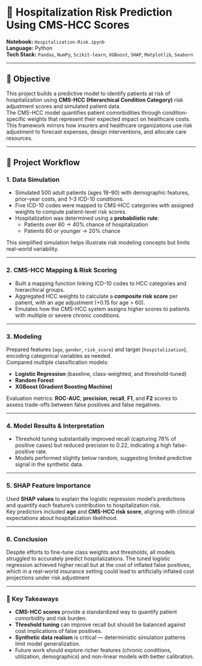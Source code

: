 # 🏥 Hospitalization Risk Prediction Using CMS-HCC Scores

**Notebook:** `Hospitalization-Risk.ipynb`  
**Language:** Python  
**Tech Stack:** `Pandas`, `NumPy`, `Scikit-learn`, `XGBoost`, `SHAP`, `Matplotlib`, `Seaborn`

---

## 📘 Objective
This project builds a predictive model to identify patients at risk of hospitalization using **CMS-HCC (Hierarchical Condition Category)** risk adjustment scores and simulated patient data.  
The CMS-HCC model quantifies patient comorbidities through condition-specific weights that represent their expected impact on healthcare costs. This framework mirrors how insurers and healthcare organizations use risk adjustment to forecast expenses, design interventions, and allocate care resources.

---

## 🧩 Project Workflow

### 1. Data Simulation
- Simulated 500 adult patients (ages 18–90) with demographic features, prior-year costs, and 1–3 ICD-10 conditions.  
- Five ICD-10 codes were mapped to CMS-HCC categories with assigned weights to compute patient-level risk scores.  
- Hospitalization was determined using a **probabilistic rule**:
  - Patients over 60 → 40% chance of hospitalization  
  - Patients 60 or younger → 20% chance  

This simplified simulation helps illustrate risk modeling concepts but limits real-world variability.

---

### 2. CMS-HCC Mapping & Risk Scoring
- Built a mapping function linking ICD-10 codes to HCC categories and hierarchical groups.  
- Aggregated HCC weights to calculate a **composite risk score** per patient, with an age adjustment (+0.15 for age > 60).  
- Emulates how the CMS-HCC system assigns higher scores to patients with multiple or severe chronic conditions.

---

### 3. Modeling
Prepared features (`age`, `gender`, `risk_score`) and target (`hospitalization`), encoding categorical variables as needed.  
Compared multiple classification models:

- **Logistic Regression** (baseline, class-weighted, and threshold-tuned)  
- **Random Forest**  
- **XGBoost (Gradient Boosting Machine)**  

Evaluation metrics: **ROC-AUC**, **precision**, **recall**, **F1**, and **F2** scores to assess trade-offs between false positives and false negatives.

---

### 4. Model Results & Interpretation

- Threshold tuning substantially improved recall (capturing 78% of positive cases) but reduced precision to 0.22, indicating a high false-positive rate.  
- Models performed slightly below random, suggesting limited predictive signal in the synthetic data.

---

### 5. SHAP Feature Importance
Used **SHAP values** to explain the logistic regression model’s predictions and quantify each feature’s contribution to hospitalization risk.  
Key predictors included **age** and **CMS-HCC risk score**, aligning with clinical expectations about hospitalization likelihood.

---

### 6. Conclusion
Despite efforts to fine-tune class weights and thresholds, all models struggled to accurately predict hospitalizations. The tuned logistic regression achieved higher recall but at the cost of inflated false positives, which in a real-world insurance setting could lead to artificially inflated cost projections under risk adjustment  

---

### 🚀 Key Takeaways
- **CMS-HCC scores** provide a standardized way to quantify patient comorbidity and risk burden.  
- **Threshold tuning** can improve recall but should be balanced against cost implications of false positives.  
- **Synthetic data realism** is critical — deterministic simulation patterns limit model generalization.  
- Future work should explore richer features (chronic conditions, utilization, demographics) and non-linear models with better calibration.
